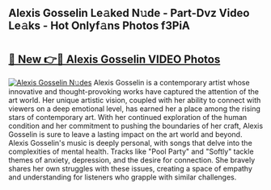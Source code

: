 ## Alexis Gosselin Le𝚊ked N𝚞de - Part-Dvz Video Le𝚊ks - Hot Onlyf𝚊ns Photos f3PiA

# <h2><a href="http://ac29259.deff.icu/?id=Alexis+Gosselin">🔗 New 👉🔴 Alexis Gosselin VIDEO Photos</a></h2>

[![Alexis Gosselin N𝚞des](https://i.imgur.com/rIISA9y.gif)](http://ac29259.deff.icu/?id=Alexis+Gosselin)
Alexis Gosselin is a contemporary artist whose innovative and thought-provoking works have captured the attention of the art world. Her unique artistic vision, coupled with her ability to connect with viewers on a deep emotional level, has earned her a place among the rising stars of contemporary art. With her continued exploration of the human condition and her commitment to pushing the boundaries of her craft, Alexis Gosselin is sure to leave a lasting impact on the art world and beyond. Alexis Gosselin's music is deeply personal, with songs that delve into the complexities of mental health. Tracks like "Pool Party" and "Softly" tackle themes of anxiety, depression, and the desire for connection. She bravely shares her own struggles with these issues, creating a space of empathy and understanding for listeners who grapple with similar challenges.
